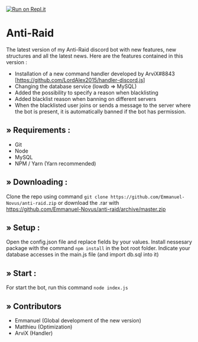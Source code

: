 [![Run on Repl.it](https://repl.it/badge/github/Emmanuel-Novus/anti-raid)](https://repl.it/github/Emmanuel-Novus/anti-raid)


# Anti-Raid
The latest version of my Anti-Raid discord bot with new features, new structures and all the latest news.
Here are the features contained in this version :

- Installation of a new command handler developed by ArviX#8843 [https://github.com/LordAlex2015/handler-discord.js]
- Changing the database service (lowdb => MySQL)
- Added the possibility to specify a reason when blacklisting
- Added blacklist reason when banning on different servers
- When the blacklisted user joins or sends a message to the server where the bot is present, it is automatically banned if the bot has permission.

## » Requirements :

 - Git
 - Node
 - MySQL
 - NPM / Yarn (Yarn recommended)

## » Downloading :

Clone the repo using command ` git clone https://github.com/Emmanuel-Novus/anti-raid.zip ` or download the .rar with https://github.com/Emmanuel-Novus/anti-raid/archive/master.zip

## » Setup :

Open the config.json file and replace fields by your values. Install nessesary package with the command `npm install` in the bot root folder.
Indicate your database accesses in the main.js file (and import db.sql into it)

## » Start :

For start the bot, run this command `node index.js`

## » Contributors

- Emmanuel (Global development of the new version)
- Matthieu (Optimization)
- ArviX (Handler)
